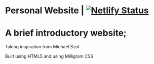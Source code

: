 # Personal Website | [![Netlify Status](https://api.netlify.com/api/v1/badges/36ca49d3-ddfd-43dd-b0e7-31a10e9297e9/deploy-status)](https://app.netlify.com/sites/festive-goldberg-ae69e4/deploys)
# A brief introductory website; 

Taking inspiration from Michael Szul

Built using HTML5 and using Milligram CSS
